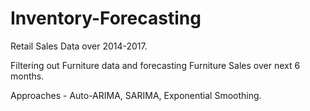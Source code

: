 # Inventory-Forecasting

Retail Sales Data over 2014-2017.

Filtering out Furniture data and forecasting Furniture Sales over next 6 months.

Approaches - Auto-ARIMA, SARIMA, Exponential Smoothing.
